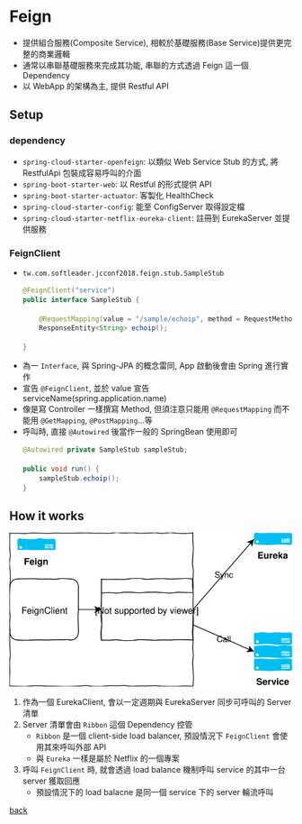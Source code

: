 # Feign
- 提供組合服務(Composite Service), 相較於基礎服務(Base Service)提供更完整的商業邏輯
- 通常以串聯基礎服務來完成其功能, 串聯的方式透過 Feign 這一個 Dependency
- 以 WebApp 的架構為主, 提供 Restful API

## Setup
### dependency
- `spring-cloud-starter-openfeign`: 以類似 Web Service Stub 的方式, 將 RestfulApi 包裝成容易呼叫的介面
- `spring-boot-starter-web`: 以 Restful 的形式提供 API
- `spring-boot-starter-actuator`: 客製化 HealthCheck
- `spring-cloud-starter-config`: 能至 ConfigServer 取得設定檔
- `spring-cloud-starter-netflix-eureka-client`: 註冊到 EurekaServer 並提供服務

### FeignClient
- `tw.com.softleader.jcconf2018.feign.stub.SampleStub`
    ```java
    @FeignClient("service")
    public interface SampleStub {

        @RequestMapping(value = "/sample/echoip", method = RequestMethod.GET)
        ResponseEntity<String> echoip();

    }
    ```
- 為一 `Interface`, 與 Spring-JPA 的概念雷同, App 啟動後會由 Spring 進行實作
- 宣告 `@FeignClient`, 並於 value 宣告 serviceName(spring.application.name)
- 像是寫 Controller 一樣撰寫 Method, 但須注意只能用 `@RequestMapping` 而不能用 `@GetMapping`, `@PostMapping`...等
- 呼叫時, 直接 `@Autowired` 後當作一般的 SpringBean 使用即可
    ```java
    @Autowired private SampleStub sampleStub;

    public void run() {
        sampleStub.echoip();
    }
    ```

## How it works
<img src="../docs/feign_and_ribbon.svg" width="800">

1. 作為一個 EurekaClient, 會以一定週期與 EurekaServer 同步可呼叫的 Server 清單
2. Server 清單會由 `Ribbon` 這個 Dependency 控管
    - `Ribbon` 是一個 client-side load balancer, 預設情況下 `FeignClient` 會使用其來呼叫外部 API
    - 與 `Eureka` 一樣是屬於 Netflix 的一個專案
3. 呼叫 `FeignClient` 時, 就會透過 load balance 機制呼叫 service 的其中一台 server 獲取回應
    - 預設情況下的 load balacne 是同一個 service 下的 server 輪流呼叫

[back](../README.md#detail)
